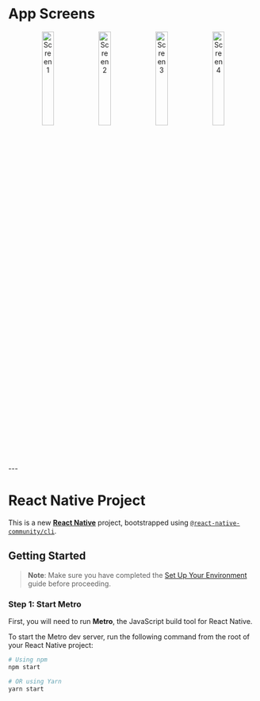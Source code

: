 # App Screens

<p align="center">
  <img src="https://i.imghippo.com/files/AsWe6831OI.png" alt="Screen 1" width="22%">
  <img src="https://i.imghippo.com/files/XHY7608xQ.png" alt="Screen 2" width="22%">
  <img src="https://i.imghippo.com/files/njZI8205Ec.png" alt="Screen 3" width="22%">
  <img src="https://i.imghippo.com/files/AYCR9706Vm.png" alt="Screen 4" width="22%">
</p>
---

# React Native Project

This is a new [**React Native**](https://reactnative.dev) project, bootstrapped using [`@react-native-community/cli`](https://github.com/react-native-community/cli).

## Getting Started

> **Note**: Make sure you have completed the [Set Up Your Environment](https://reactnative.dev/docs/set-up-your-environment) guide before proceeding.

### Step 1: Start Metro

First, you will need to run **Metro**, the JavaScript build tool for React Native.

To start the Metro dev server, run the following command from the root of your React Native project:

```sh
# Using npm
npm start

# OR using Yarn
yarn start
```
